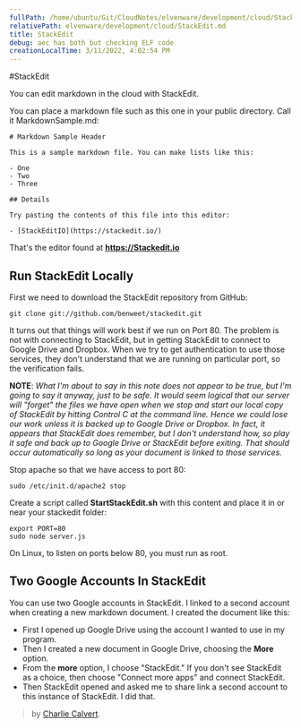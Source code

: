 ```yaml
---
fullPath: /home/ubuntu/Git/CloudNotes/elvenware/development/cloud/StackEdit.md
relativePath: elvenware/development/cloud/StackEdit.md
title: StackEdit
debug: aec has both but checking ELF code
creationLocalTime: 3/11/2022, 4:02:54 PM
---
```


<!-- toc -->
<!-- tocstop -->

#StackEdit

You can edit markdown in the cloud with StackEdit.

You can place a markdown file such as this one in your public directory. Call it MarkdownSample.md:

	# Markdown Sample Header

	This is a sample markdown file. You can make lists like this:

	- One
	- Two
	- Three

	## Details

	Try pasting the contents of this file into this editor:

	- [StackEditIO](https://stackedit.io/)

That's the editor found at **https://Stackedit.io**

## Run StackEdit Locally

First we need to download the StackEdit repository from GitHub:

    git clone git://github.com/benweet/stackedit.git

It turns out that things will work best if we run on Port 80. The problem is not with connecting to StackEdit, but in getting StackEdit to connect to Google Drive and Dropbox. When we try to get authentication to use those services, they don't understand that we are running on particular port, so the verification fails.

**NOTE**: *What I'm about to say in this note does not appear to be true, but I'm going to say it anyway, just to be safe. It would seem logical that our server will "forget" the files we have open when we stop and start our local copy of StackEdit by hitting Control C at the command line. Hence we could lose our work unless it is backed up to Google Drive or Dropbox. In fact, it appears that StackEdit does remember, but I don't understand how, so play it safe and back up to Google Drive or StackEdit before exiting. That should occur automatically so long as your document is linked to those services.*

Stop apache so that we have access to port 80:

    sudo /etc/init.d/apache2 stop

Create a script called **StartStackEdit.sh** with this content and place it in or near your stackedit folder:

    export PORT=80
    sudo node server.js

On Linux, to listen on ports below 80, you must run as root.

## Two Google Accounts In StackEdit

You can use two Google accounts in StackEdit. I linked to a second account when creating a new markdown document. I created the document like this:

 - First I opened up Google Drive using the account I wanted to use in my program.
 - Then I created a new document in Google Drive, choosing the **More** option.
 - From the **more** option, I choose "StackEdit." If you don't see StackEdit as a choice, then choose "Connect more apps"  and connect StackEdit.
 - Then StackEdit opened and asked me to share link a second account to this instance of StackEdit. I did that.

> by [Charlie Calvert](http://elvenware.com/charlie).
